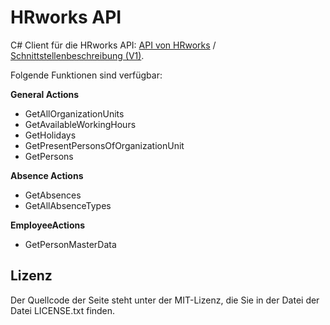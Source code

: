 # HRworks API

C# Client für die HRworks API: [API von HRworks](https://www.hrworks.de/produkt/api/) / [Schnittstellenbeschreibung (V1)](https://developers.hrworks.de/1.0/).

Folgende Funktionen sind verfügbar:

**General Actions**
- GetAllOrganizationUnits
- GetAvailableWorkingHours
- GetHolidays
- GetPresentPersonsOfOrganizationUnit
- GetPersons

**Absence Actions**
- GetAbsences
- GetAllAbsenceTypes

**EmployeeActions**
- GetPersonMasterData

## Lizenz

Der Quellcode der Seite steht unter der MIT-Lizenz, die Sie in der Datei
der Datei LICENSE.txt finden.
